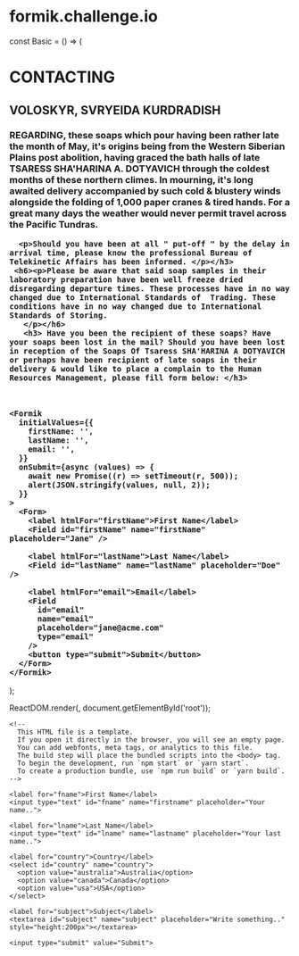 # formik.challenge.io

<!DOCTYPE html>
<html lang="en">
  <head>
    <meta charset="utf-8" />
    <meta
      name="viewport"
      content="width=device-width, initial-scale=1, shrink-to-fit=no"
    />
    <title>React App</title>
    <link rel='stylesheet' type='script' href='
  </head>
  <body>
                                               
                                               <div class="container">
  <form action="action_page.php">

    <label for="fname">First Name</label>
    <input type="text" id="fname" name="firstname" placeholder="Your name..">

    <label for="lname">Last Name</label>
    <input type="text" id="lname" name="lastname" placeholder="Your last name..">

    <label for="country">Country</label>
    <select id="country" name="country">
      <option value="australia">Australia</option>
      <option value="canada">Canada</option>
      <option value="usa">USA</option>
    </select>

    <label for="subject">Subject</label>
    <textarea id="subject" name="subject" placeholder="Write something.." style="height:200px"></textarea>

    <input type="submit" value="Submit">

  </form>
</div>

    <div id="root"></div>
                                               <script>
import React from 'react';
import ReactDOM from 'react-dom';
import { Formik, Field, Form } from 'formik';

const Basic = () => (
  <div class= "justify-content-center">
    <h1>CONTACTING</h1>
    <h2> VOLOSKYR, SVRYEIDA KURDRADISH</h2>
    <h3> <p>REGARDING, these soaps which pour having been rather late the month of May, it's origins being from the Western Siberian Plains post abolition, having graced the bath halls of late TSARESS SHA'HARINA A. DOTYAVICH through the coldest months of these northern climes. In mourning, it's long awaited delivery accompanied by such cold & blustery winds alongside the folding of 1,000 paper cranes & tired hands. For a great many days the weather would never permit travel across the Pacific Tundras. </p>
      
      <p>Should you have been at all " put-off " by the delay in arrival time, please know the professional Bureau of Telekinetic Affairs has been informed. </p></h3>
     <h6><p>Please be aware that said soap samples in their laboratory preparation have been well freeze dried disregarding departure times. These processes have in no way changed due to International Standards of  Trading. These conditions have in no way changed due to International Standards of Storing.
       </p></h6>
       <h3> Have you been the recipient of these soaps? Have your soaps been lost in the mail? Should you have been lost in reception of the Soaps Of Tsaress SHA'HARINA A DOTYAVICH or perhaps have been recipient of late soaps in their delivery & would like to place a complain to the Human Resources Management, please fill form below: </h3>



    <Formik
      initialValues={{
        firstName: '',
        lastName: '',
        email: '',
      }}
      onSubmit={async (values) => {
        await new Promise((r) => setTimeout(r, 500));
        alert(JSON.stringify(values, null, 2));
      }}
    >
      <Form>
        <label htmlFor="firstName">First Name</label>
        <Field id="firstName" name="firstName" placeholder="Jane" />

        <label htmlFor="lastName">Last Name</label>
        <Field id="lastName" name="lastName" placeholder="Doe" />

        <label htmlFor="email">Email</label>
        <Field
          id="email"
          name="email"
          placeholder="jane@acme.com"
          type="email"
        />
        <button type="submit">Submit</button>
      </Form>
    </Formik>
  </div>
);

ReactDOM.render(<Basic />, document.getElementById('root'));
</script>

    <!--
      This HTML file is a template.
      If you open it directly in the browser, you will see an empty page.
      You can add webfonts, meta tags, or analytics to this file.
      The build step will place the bundled scripts into the <body> tag.
      To begin the development, run `npm start` or `yarn start`.
      To create a production bundle, use `npm run build` or `yarn build`.
    -->
  </body>
</html>


<script>
import React from 'react';
import ReactDOM from 'react-dom';
import { Formik, Field, Form } from 'formik';

const Basic = () => (
  <div class= "justify-content-center">
    <h1>CONTACTING</h1>
    <h2> VOLOSKYR, SVRYEIDA KURDRADISH</h2>
    <h3> <p>REGARDING, these soaps having been brewed which rather late the month of May, it's origins being from the Western Siberian Plains post abolition, having graced the bath halls of late TSARESS SHA'HARINA A. DOTYAVICH through the coldest months of these northern climes. In mourning, it's long awaited delivery accompanied by such cold & blustery winds alongside the folding of 1,000 paper cranes & tired hands. For a great many days the weather would never permit travel across the Pacific Tundras. </p>
      
      <p>Should you have been at all " put-off " by the delay in arrival time, please know the professional Bureau of Telekinetic Affairs has been informed. </p></h3>
     <h6><p>Please be aware that said soap samples in their laboratory preparation have been well freeze dried disregarding departure times. These processes have in no way changed due to International Standards of  Trading. These conditions have in no way changed due to International Standards of Storing.
       </p></h6>
       <h3> Have you been the recipient of these soaps? Have your soaps been lost in the mail? Should you have been lost in reception of the Soaps Of Tsaress SHA'HARINA A DOTYAVICH or perhaps have been recipient of late soaps in their delivery & would like to place a complain to the Human Resources Management, please fill form below: </h3>



    <Formik
      initialValues={{
        firstName: '',
        lastName: '',
        email: '',
      }}
      onSubmit={async (values) => {
        await new Promise((r) => setTimeout(r, 500));
        alert(JSON.stringify(values, null, 2));
      }}
    >
      <Form>
        <label htmlFor="firstName">First Name</label>
        <Field id="firstName" name="firstName" placeholder="Jane" />

        <label htmlFor="lastName">Last Name</label>
        <Field id="lastName" name="lastName" placeholder="Doe" />

        <label htmlFor="email">Email</label>
        <Field
          id="email"
          name="email"
          placeholder="jane@acme.com"
          type="email"
        />
        <button type="submit">Submit</button>
      </Form>
    </Formik>
  </div>
);

ReactDOM.render(<Basic />, document.getElementById('root'));
</script>

<div class="container">
  <form action="action_page.php">

    <label for="fname">First Name</label>
    <input type="text" id="fname" name="firstname" placeholder="Your name..">

    <label for="lname">Last Name</label>
    <input type="text" id="lname" name="lastname" placeholder="Your last name..">

    <label for="country">Country</label>
    <select id="country" name="country">
      <option value="australia">Australia</option>
      <option value="canada">Canada</option>
      <option value="usa">USA</option>
    </select>

    <label for="subject">Subject</label>
    <textarea id="subject" name="subject" placeholder="Write something.." style="height:200px"></textarea>

    <input type="submit" value="Submit">

  </form>
</div>
